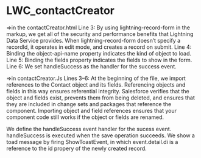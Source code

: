 # LWC_contactCreator

=>in the contactCreator.html
Line 3: By using lightning-record-form in the markup, we get all of the security and performance benefits that Lightning Data Service provides. When lightning-record-form doesn’t specify a recordId, it operates in edit mode, and creates a record on submit.
Line 4: Binding the object-api-name property indicates the kind of object to load.
Line 5: Binding the fields property indicates the fields to show in the form.
Line 6: We set handleSuccess as the handler for the success event.


=>in contactCreator.Js
Lines 3–6: At the beginning of the file, we import references to the Contact object and its fields. Referencing objects and fields in this way ensures referential integrity.
Salesforce verifies that the object and fields exist, prevents them from being deleted, and ensures that they are included in change sets and packages that 
reference the component. Importing object and field references ensures that your component code still works if the object or fields are renamed.

We define the handleSuccess event handler for the sucess event. handleSuccess is executed when the save operation succeeds. 
We show a toad message by firing ShowToastEvent, in which event.detail.di is a reference to the id propery of the newly created record.

